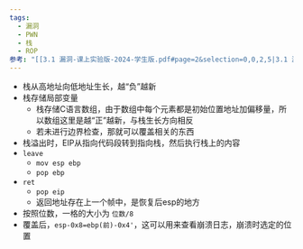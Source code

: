 ```yaml
---
tags:
  - 漏洞
  - PWN
  - 栈
  - ROP
参考: "[[3.1 漏洞-课上实验版-2024-学生版.pdf#page=2&selection=0,0,2,5|3.1 漏洞-课上实验版-2024-学生版, 页面 2]]"
---
```

- 栈从高地址向低地址生长，越“负”越新  
- 栈存储局部变量  
	- 栈存储C语言数组，由于数组中每个元素都是初始位置地址加偏移量，所以数组这里是越“正”越新，与栈生长方向相反  
	- 若未进行边界检查，那就可以覆盖相关的东西  
- 栈溢出时，EIP从指向代码段转到指向栈，然后执行栈上的内容  
- `leave`
	- `mov esp ebp`  
	- `pop ebp`  
- `ret`  
	- `pop eip`  
	- 返回地址存在上一个帧中，是恢复后esp的地方
- 按照位数，一格的大小为 `位数/8`
- 覆盖后，`esp-0x8=ebp(前)-0x4'`，这可以用来查看崩溃日志，崩溃时选定的位置